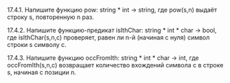 17.4.1. Напишите функцию pow: string * int -> string, где pow(s,n) выдаёт строку s, повторенную n раз.

17.4.2. Напишите функцию-предикат isIthChar: string * int * char -> bool, где isIthChar(s,n,c) проверяет, равен ли n-й (начиная с нуля) символ строки s символу c.

17.4.3. Напишите функцию occFromIth: string * int * char -> int, где occFromIth(s,n,c) возвращает количество вхождений символа с в строке s, начиная с позиции n. 